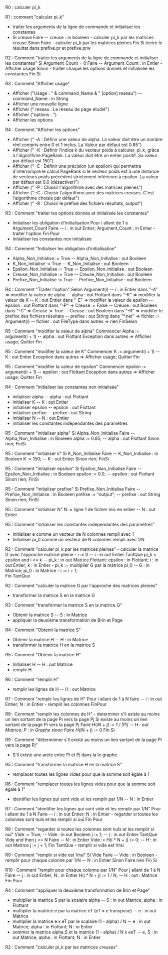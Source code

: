 R0 : calculer pi_k

R1 : comment "calculer pi_k"
 -  traiter les arguments de la ligne de commande et initialiser les constantes
 -  Si creuse Faire                                             -- creuse : in booleen
        - calculer pi_k par les matrices creuse
    Sinon Faire
        - calculer pi_k par les matrices pleines
    Fin Si
    écrire le résultat dans prefixe.pr et prefixe.prw


R2 : Comment "traiter les arguments de la ligne de commande et initialiser les constantes"
    Si Argument_Count = 0 Faire                                 -- Argument_Count : in Entier
        - Afficher usage
    Sinon
        - traiter chaque les options donnés et initialisée les constantes
    Fin Si

R3 : Comment "Afficher usage"
 -  Afficher ("Usage : " & command_Name & " [option] reseau")   -- command_Name : in String
 -  Afficher une nouvelle ligne
 -  Afficher ("    reseau : Le réseau de page étudié")
 -  Afficher ("options : ")
 -  Afficher les options

R4 : Comment "Afficher les options"
 -  Afficher ("     -A <valeur> : Définir une valeur de alpha. La valeur doit être un nombre réel compris entre 0 et 1 inclus. La Valeur par défaut est 0.85")
 -  Afficher ("     -K <valeur> : Définir l'indice k du vecteur poids à calculer, pi_k, grâce à l'algorithme PageRank. La valeur doit être un entier positif. Sa valeur par défaut est 150")
 -  Afficher ("     -E <valeur> : Définir une précision (un epsilon) qui permettra d'interrompre le calcul PageRank si le vecteur poids est à une distance de vecteurs poids précédent strictement inférieure à epsilon. La valeur par défaut est 0.0 (désactiver)")
 -  Afficher ("     -P          : Choisir l'algorithme avec des matrices pleines")
 -  Afficher ("     -C          : Choisir l'algorithme avec des matrices creuses. C'est l'algorithme choisie par défaut")
 -  Afficher ("     -R <prefixe>: Choisir le préfixe des fichiers résultats, output")

R3 : Comment "traiter les options donnés et initialisée les constantes"
 -  Initialiser les obligation d'initialisation
    Pour i allant de 1 à Argument_Count Faire                   -- i : in out Entier; Argument_Count : in Entier
        - traiter l'option
    Fin Pour
 -  Initialiser les constantes non initialisée

R4 : Comment "Initialiser les obligation d'initialisation"
 -  Alpha_Non_Initialise := True                                -- Alpha_Non_Initialise : out Booleen
 -  K_Non_Initialise := True                                    -- K_Non_Initialise : out Booleen
 -  Epsilon_Non_Initialise := True                              -- Epsilon_Non_Initialise : out Booleen
 -  Creuse_Non_Initialise := True                               -- Creuse_Non_Initialise : out Booleen
 -  Prefixe_Non_Initialise := True                              -- Prefixe_Non_Initialise : out Booleen

R4 : Comment "Traiter l'option"
    Selon Argument(i)                                           -- i : in Entier
        dans "-A" => modifier la valeur de alpha                -- alpha : out Flottant
        dans "-K" => modifier la valeur de K                    -- K : out Entier
        dans "-E" => modifier la valeur de epsilon              -- epsilon : out Flottant
        dans "-P" => Creuse := False                            -- Creuse : out Booleen
        dans "-C" => Creuse := True                             -- Creuse : out Booleen
        dans "-R" => modiifer le prefixe des fichiers résultats -- prefixe : out String
        dans "*.net" => fichier := Argument(i)                  -- fichier : out FileType
        dans autres => rien
    FinSelon

R5 : Comment "modifier la valeur de alpha"
    Commencer
        Alpha := argument(i + 1)                                -- alpha : out Flottant
    Exception
        dans autres => Afficher usage; Quitter
    Fin


R5 : Comment "modifier la valeur de K"
    Commencer
        K := argument(i + 1)                                    -- K : out Entier
    Exception
        dans autres => Afficher usage; Quitter
    Fin

R5 : Comment "modifier la valeur de epsilon"
    Commencer
        epsilon := argument(i + 1)                              -- epsilon : out Flottant
    Exception
        dans autres => Afficher usage; Quitter
    Fin

R4 : Comment "initialiser les constantes non initialisée"
 -  initialiser alpha                                           -- alpha : out Flottant
 -  initialiser K                                               -- K : out Entier
 -  initialiser epsilon                                         -- epsilon : out Flottant
 -  initialiser prefixe                                         -- prefixe : out String
 -  initialiser N                                               -- N : out Entier
 -  initialiser les constantes indépendantes des paramètres

R5 : Comment "initialiser alpha"
    Si Alpha_Non_Initialise Faire                               -- Alpha_Non_Initialise : in Booleen
        alpha := 0.85;                                          -- alpha : out Flottant
    Sinon
        rien;
    FinSi

R5 : Comment "initialiser k"
    Si K_Non_Initialise Faire                                   -- K_Non_Initialise : in Booleen
        K := 150;                                               -- K : out Entier
    Sinon
        rien;
    FinSi

R5 : Comment "initialiser epsilon"
    Si Epsilon_Non_Initialise Faire                             -- Epsilon_Non_Initialise : in Booleen
        epsilon := 0.0;                                         -- epsilon : out Flottant
    Sinon
        rien;
    FinSi

R5 : Comment "initialiser prefixe"
    Si Prefixe_Non_Initialise Faire                             -- Prefixe_Non_Initialise : in Booleen
        prefixe := "output";                                    -- prefixe : out String
    Sinon
        rien;
    FinSi

R5 : Comment "initialiser N"
    N := ligne 1 de fichier mis en entier                       -- N : out Entier

R5 : Comment "initialiser les constantes indépendantes des paramètres"
 -  Initialiser e comme un vecteur de N colonnes rempli avec 1
 -  Initialiser pi_0 comme un vecteur de N colonnes rempli avec 1/N



R2 : Comment "calculer pi_k par les matrices pleines"
        - calculer la matrice G avec l'approche matrice pleine
        - i := 0                                                -- i : in out Entier
        TantQue pi_k < epsilon and i <= k                       -- pi_k : in out Matrice Flottant; epsilon : in Flottant; i : in out Entier; k : in Entier
                - pi_k := multiplier G par la matrice pi_0      -- G : in Matrice; pi_0 : in Matrice
                - i := i + 1;                                   
        Fin TantQue

R2 : Comment "calculer la matrice G par l'approche des matrices pleines"
 -  transformer la matrice S en la matrice G

R3 : Comment "transformer la matrice S en la matrice G"
 -  Obtenir la matrice S                                        -- S : in Matrice
 -  appliquer la deuxième transformation de Brin et Page

R4 : Comment "Obtenir la matrice S"
 -  Obtenir la matrice H                                        -- H : in Matrice
 -  transformer la matrice H en la matrice S

R5 : Comment "Obtenir la matrice H"
 -  Initialiser H                                               -- H : out Matrice
 -  remplir H
 
R6 : Comment "remplir H"
 -  remplir les lignes de H                                     -- H : out Matrice

R7 : Comment "remplir les lignes de H"
    Pour i allant de 1 à N faire                                -- i : in out Entier; N : in Entier
        - remplir les colonnes
    FinPour


R8 : Comment "remplir les colonnes de H"
    - determiner s'il existe au moins un lien sortant de la page Pi vers la page Pj
    Si existe au moins un lien sortant de la page Pi vers la page Pj Faire
        H(i*N + j) := 1 / |Pi|                                  -- H : out Matrice; P : in Graphe
    sinon Faire
        H(i*N + j) := 0
    Fin Si

R9 : Comment "détermniner s'il existe au moins un lien sortant de la page Pi vers la page Pj"
 -  S'il existe une arete entre Pi et Pj dans la le graphe


R5 : Comment "transformer la matrice H en la matrice S"
 -  remplacer toutes les lignes vides pour que la somme soit égale à 1

R6 : Comment "remplacer toutes les lignes vides pour que la somme soit égale à 1"
 - identifier les lignes qui sont vide et les remplir par 1/N   -- N : in Entier

R7 : Comment "identifier les lignes qui sont vide et les remplir par 1/N"
    Pour i allant de 1 à N Faire                                -- i : in out Entier; N : in Entier
        - regarder si toutes les colonnes sont nuls et les remplir si oui
    Fin Pour

R8 : Comment "regarder si toutes les colonnes sont nuls et les remplir si oui"
    Vide := True;                                               -- Vide : in out Booleen
    j := 1;                                                     -- j : in out Entier
    TantQue Vide and then j <= N Faire                          -- N : in Entier
        Vide := H(i * N + j) /= 0;                              -- H : in out Matrice
        j := j + 1;
    Fin TantQue
    - remplir si vide est Vrai

R9 : Comment "remplir si vide est Vrai"
    Si Vide Faire                                               -- Vide : in Booleen
        - remplir pour chaque colonne par 1/N                   -- N : in Entier
    Sinon Faire
        rien 
    Fin Si

R10 : Comment "remplir pour chaque colonne par 1/N"
    Pour j allant de 1 à N Faire                                -- j : in out Entier; N : in Entier
        H(i * N + j) := 1 / N;                                  -- H : out : Matrice
    Fin Pour

R4 : Comment "appliquer la deuxième transformation de Brin et Page"
 -  multiplier la matrice S par le scalaire alpha                       -- S : in out Matrice; alpha : in Flottant
 -  multiplier la matrice e par la matrice eT (eT = e transpose)        -- e : in out Matrice
 -  multiplier la matrice e x eT par le scalaire (1 - alpha) / N        -- e : in out Matrice; alpha : in Flottant; N : in Entier
 -  sommer la matrice alpha.S et la matrice (1 - alpha) / N x eeT       -- e, S : in out Matrice; alpha : in Flottant; N : in Entier

R2 : Comment "calculer pi_k par les matrices creuses"
